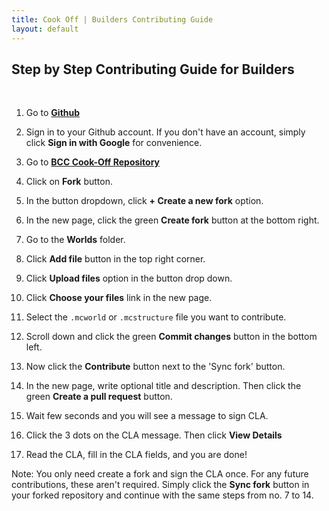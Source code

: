 ```yaml
---
title: Cook Off | Builders Contributing Guide
layout: default
---
```


## Step by Step Contributing Guide for Builders

<br>

1. Go to **[Github](<https://github.com>)**

2. Sign in to your Github account. If you don't have an account, simply click **Sign in with Google** for convenience.

3. Go to **[BCC Cook-Off Repository](<https://github.com/BedrockCommands/Cook-Off>)**

4. Click on **Fork** button.

5. In the button dropdown, click **+ Create a new fork** option.

6. In the new page, click the green **Create fork** button at the bottom right.

7. Go to the **Worlds** folder.

3. Click **Add file** button in the top right corner.

4. Click **Upload files** option in the button drop down.

5. Click **Choose your files** link in the new page.

6. Select the `.mcworld` or `.mcstructure` file you want to contribute.

7. Scroll down and click the green **Commit changes** button in the bottom left.

8. Now click the **Contribute** button next to the 'Sync fork' button.

9. In the new page, write optional title and description. Then click the green **Create a pull request** button.

15. Wait few seconds and you will see a message to sign CLA.

16. Click the 3 dots on the CLA message. Then click **View Details**

17. Read the CLA, fill in the CLA fields, and you are done!

Note: You only need create a fork and sign the CLA once. For any future contributions, these aren't required. Simply click the **Sync fork** button in your forked repository and continue with the same steps from no. 7 to 14.